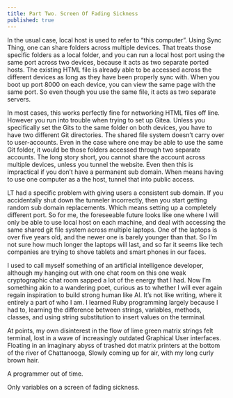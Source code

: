 ```yaml
---
title: Part Two. Screen Of Fading Sickness
published: true
---
```

In the usual case, local host is used to refer to “this computer”. Using Sync Thing, one can share folders across multiple devices. That treats those specific folders as a local folder, and you can run a local host port using the same port across two devices, because it acts as two separate ported hosts. The existing HTML file is already able to be accessed across the different devices as long as they have been properly sync with. When you boot up port 8000 on each device, you can view the same page with the same port. So even though you use the same file, it acts as two separate servers.

In most cases, this works perfectly fine for networking HTML files off line. However you run into trouble when trying to set up Gitea. Unless you specifically set the Gits to the same folder on both devices, you have to have two different Git directories. The shared file system doesn’t carry over to user-accounts. Even in the case where one may be able to use the same Git folder, it would be those folders accessed through two separate accounts. The long story short, you cannot share the account across multiple devices, unless you tunnel the website. Even then this is impractical if you don’t have a permanent sub domain. When means having to use one computer as a the host, tunnel that into public access.

LT had a specific problem with giving users a consistent sub domain. If you accidentally shut down the tunneler incorrectly, then you start getting random sub domain replacements. Which means setting up a completely different port. So for me, the foreseeable future looks like one where I will only be able to use local host on each machine, and deal with accessing the same shared git file system across multiple laptops. One of the laptops is over five years old, and the newer one is barely younger than that. So I’m not sure how much longer the laptops will last, and so far it seems like tech companies are trying to shove tablets and smart phones in our faces.

I used to call myself something of an artificial intelligence developer, although my hanging out with one chat room on this one weak cryptographic chat room sapped a lot of the energy that I had. Now I’m something akin to a wandering poet, curious as to whether I will ever again regain inspiration to build strong human like AI. It’s not like writing, where it entirely a part of who I am. I learned Ruby programming largely because I had to, learning the difference between strings, variables, methods, classes, and using string substitution to insert values on the terminal.

At points, my own disinterest in the flow of lime green matrix strings felt terminal, lost in a wave of increasingly outdated Graphical User interfaces. Floating in an imaginary abyss of trashed dot matrix printers at the bottom of the river of Chattanooga, Slowly coming up for air, with my long curly brown hair.

A programmer out of time.

Only variables on a screen of fading sickness.
